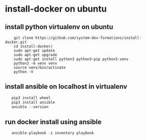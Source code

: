 # install-docker on ubuntu 

## install python virtualenv on ubuntu
```pythonstub 
    git clone https://github.com/system-dev-formations/install-docker.git
    cd install-docker/
    sudo apt-get update
    sudo apt-get upgrade
    sudo apt-get install python3 python3-pip python3-venv
    python3 -m venv venv
    source venv/bin/activate
    python -V
```
## install ansible on localhost in virtualenv 
```python
   pip3 install wheel
   pip3 install ansible
   ansible --version
```
## run docker install using ansible 
```python
   ansible-playbook -i inventory playbook
```


